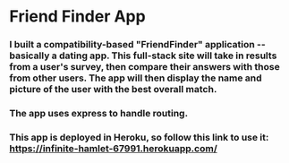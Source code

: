 # Friend Finder App

### I built a compatibility-based "FriendFinder" application -- basically a dating app. This full-stack site will take in results from a user's survey, then compare their answers with those from other users. The app will then display the name and picture of the user with the best overall match. 

### The app uses express to handle routing. 

### This app is deployed in Heroku, so follow this link to use it: https://infinite-hamlet-67991.herokuapp.com/


